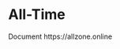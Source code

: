 <html>
<head>
  <title>AllTime Bot</title>
</head>
<body>
  <h1>All-Time</h1>
  <alltime bot<br>
  Document https://allzone.online
</body>
</html>

